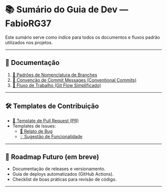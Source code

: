 # 📚 Sumário do Guia de Dev — FabioRG37

Este sumário serve como índice para todos os documentos e fluxos padrão utilizados nos projetos.

---

## 📂 Documentação

1. [🚀 Padrões de Nomenclatura de Branches](docs/padroes-de-branches.md)
2. [📝 Convenção de Commit Messages (Conventional Commits)](docs/convencao-de-commits.md)
3. [🔄 Fluxo de Trabalho (Git Flow Simplificado)](docs/fluxo-de-trabalho.md)

---

## 🛠️ Templates de Contribuição

- [📄 Template de Pull Request (PR)](.github/pull_request_template.md)
- Templates de Issues:
  - [🐛 Relato de Bug](.github/ISSUE_TEMPLATE/bug_report.md)
  - [💡 Sugestão de Funcionalidade](.github/ISSUE_TEMPLATE/feature_request.md)

---

## 📝 Roadmap Futuro (em breve)
- Documentação de releases e versionamento.
- Guia de deploys automatizados (GitHub Actions).
- Checklist de boas práticas para revisão de código.

---
